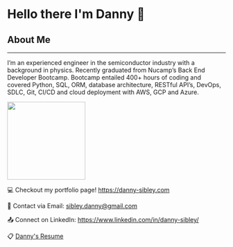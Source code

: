 # Hello there I'm Danny :wave:


## About Me
---
I’m an experienced engineer in the semiconductor industry with a background in physics. Recently graduated from Nucamp’s Back End Developer Bootcamp. Bootcamp entailed 400+ hours of coding and covered Python, SQL, ORM, database architecture, RESTful API’s, DevOps, SDLC, Git, CI/CD and cloud deployment with AWS, GCP and Azure. 



<img height="180em" src="https://github-readme-stats.vercel.app/api?username=Danny-Sibley&show_icons=true&hide_border=true&&count_private=true&include_all_commits=true" />

:computer: Checkout my portfolio page! https://danny-sibley.com

:email: Contact via Email: sibley.danny@gmail.com

:outbox_tray: Connect on LinkedIn: https://www.linkedin.com/in/danny-sibley/

:clipboard: [Danny's Resume](https://docs.google.com/document/d/1x5UAK1VHK2YLGpmo-1srRxaI8zkycg7F0hL-H915A-0/edit?usp=sharing)

<!--
**Danny-Sibley/Danny-Sibley** is a ✨ _special_ ✨ repository because its `README.md` (this file) appears on your GitHub profile.


- 🔭 I’m currently working on ...
- 🌱 I’m currently learning ...
- 👯 I’m looking to collaborate on ...
- 🤔 I’m looking for help with ...
- 💬 Ask me about ...
- 📫 How to reach me: ...
- 😄 Pronouns: ...
- ⚡ Fun fact: ...
-->
